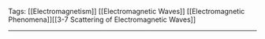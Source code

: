 Tags: [[Electromagnetism]] [[Electromagnetic Waves]] [[Electromagnetic Phenomena]][[3-7 Scattering of Electromagnetic Waves]]
___
